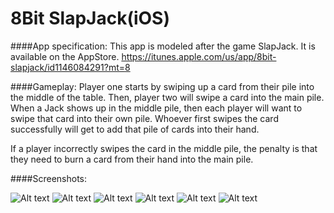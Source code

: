 # 8Bit SlapJack(iOS)

####App specification:
This app is modeled after the game SlapJack. It is available on the AppStore. 
https://itunes.apple.com/us/app/8bit-slapjack/id1146084291?mt=8

####Gameplay:
Player one starts by swiping up a card from their pile into the middle of the table. Then, player two will swipe a card into the main pile. When a Jack shows up in the middle pile, then each player will want to swipe that card into their own pile. Whoever first swipes the card successfully will get to add that pile of cards into their hand. 

If a player incorrectly swipes the card in the middle pile, the penalty is that they need to burn a card from their hand into the main pile.

####Screenshots:


![Alt text](14074311_1112416752174657_1087406266_o.jpg)
![Alt text](14074471_1112416718841327_1329519105_o.jpg)
![Alt text](14075201_1112416728841326_837306143_o.jpg)
![Alt text](14087416_1112416715507994_117565988_o.jpg)
![Alt text](14114675_1112416695507996_1798253371_o.jpg)
![Alt text](14124182_1112416705507995_1958273954_o.jpg)




